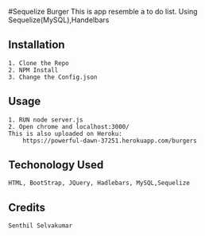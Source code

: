 
#Sequelize Burger
This is app resemble a to do list. Using Sequelize(MySQL),Handelbars
## Installation
	1. Clone the Repo
	2. NPM Install
	3. Change the Config.json
## Usage
	1. RUN node server.js
	2. Open chrome and localhost:3000/
	This is also uploaded on Heroku: 
	    https://powerful-dawn-37251.herokuapp.com/burgers
## Techonology Used
	HTML, BootStrap, JQuery, Hadlebars, MySQL,Sequelize
## Credits
	Senthil Selvakumar
